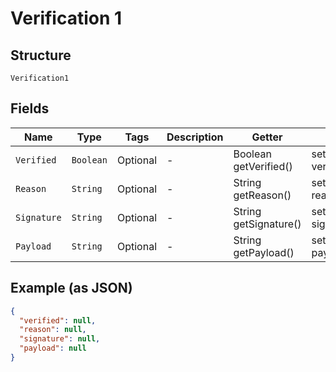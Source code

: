 
# Verification 1

## Structure

`Verification1`

## Fields

| Name | Type | Tags | Description | Getter | Setter |
|  --- | --- | --- | --- | --- | --- |
| `Verified` | `Boolean` | Optional | - | Boolean getVerified() | setVerified(Boolean verified) |
| `Reason` | `String` | Optional | - | String getReason() | setReason(String reason) |
| `Signature` | `String` | Optional | - | String getSignature() | setSignature(String signature) |
| `Payload` | `String` | Optional | - | String getPayload() | setPayload(String payload) |

## Example (as JSON)

```json
{
  "verified": null,
  "reason": null,
  "signature": null,
  "payload": null
}
```

